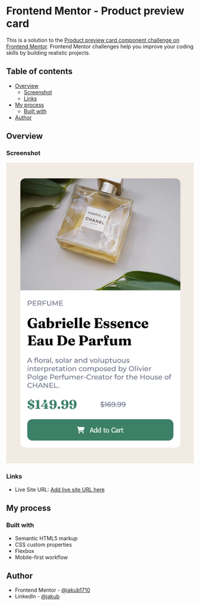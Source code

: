 # Frontend Mentor - Product preview card

This is a solution to the [Product preview card component challenge on Frontend Mentor](https://www.frontendmentor.io/challenges/product-preview-card-component-GO7UmttRfa). Frontend Mentor challenges help you improve your coding skills by building realistic projects. 

## Table of contents

- [Overview](#overview)
  - [Screenshot](#screenshot)
  - [Links](#links)
- [My process](#my-process)
  - [Built with](#built-with)
- [Author](#author)

## Overview

### Screenshot

![Mobile](./screenshots/screenshot-mobile.png)

### Links

- Live Site URL: [Add live site URL here](https://jakub1710.github.io/Product-preview-Card/)

## My process

### Built with

- Semantic HTML5 markup
- CSS custom properties
- Flexbox
- Mobile-first workflow

## Author

- Frontend Mentor - [@jakub1710](https://www.frontendmentor.io/profile/jakub1710)
- LinkedIn - [@jakub](https://www.linkedin.com/in/jakub-kucia-01aa10224/)
